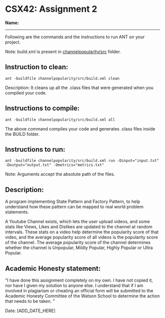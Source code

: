 # CSX42: Assignment 2
**Name:**

-----------------------------------------------------------------------

Following are the commands and the instructions to run ANT on your project.


Note: build.xml is present in [channelpopularity/src](./channelpopularity/src/) folder.

## Instruction to clean:

```commandline
ant -buildfile channelpopularity/src/build.xml clean
```

Description: It cleans up all the .class files that were generated when you
compiled your code.

## Instructions to compile:

```commandline
ant -buildfile channelpopularity/src/build.xml all
```
The above command compiles your code and generates .class files inside the BUILD folder.

## Instructions to run:

```commandline
ant -buildfile channelpopularity/src/build.xml run -Dinput="input.txt" -Doutput="output.txt" -Dmetrics="metrics.txt"
```
Note: Arguments accept the absolute path of the files.


## Description:
A program implementing State Pattern and Factory Pattern, to help understand how these pattern
can be mapped to real world problem statements.

A Youtube Channel exists, which lets the user upload videos, and some stats like Views, Likes and Dislikes
are updated to the channel at random intervals. These stats on a video help determine the popularity score
of that video, and the average popularity score of all videos is the popularity score of the channel.
The average popularity score of the channel determines whether the channel is Unpopular, Mildly Popular,
Highly Popular or Ultra Popular.

## Academic Honesty statement:

"I have done this assignment completely on my own. I have not copied
it, nor have I given my solution to anyone else. I understand that if
I am involved in plagiarism or cheating an official form will be
submitted to the Academic Honesty Committee of the Watson School to
determine the action that needs to be taken. "

Date: [ADD_DATE_HERE]


